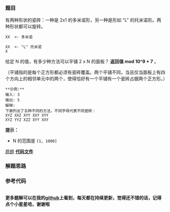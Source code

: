### 题目
有两种形状的瓷砖：一种是 2x1 的多米诺形，另一种是形如 "L" 的托米诺形。两种形状都可以旋转。

    
    
    XX  <- 多米诺
    
    XX  <- "L" 托米诺
    X
    

给定 N 的值，有多少种方法可以平铺 2 x N 的面板？ **返回值 mod 10^9 + 7** 。

（平铺指的是每个正方形都必须有瓷砖覆盖。两个平铺不同，当且仅当面板上有四个方向上的相邻单元中的两个，使得恰好有一个平铺有一个瓷砖占据两个正方形。）

    
    
    **示例:**
    输入: 3
    输出: 5
    解释: 
    下面列出了五种不同的方法，不同字母代表不同瓷砖：
    XYZ XXZ XYY XXY XYY
    XYZ YYZ XZZ XYY XXY

**提示：**

  * N  的范围是 `[1, 1000]`



[原题](https://leetcode-cn.com/problems/domino-and-tromino-tiling/)    **[代码文件]()**


### 解题思路




### 参考代码

```go


```




**更多题解可以在我的[github](https://github.com/LZH139/leetcode_Go)上看到，每天都在持续更新，觉得还不错的话，记得点个小星星哈，谢谢啦**
